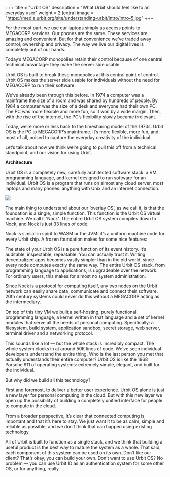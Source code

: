 +++
title = "Urbit OS"
description = "What Urbit should feel like to an everyday user"
weight = 2
[extra]
image = "https://media.urbit.org/site/understanding-urbit/intro/intro-5.jpg"
+++

For the most part, we use our laptops simply as access points to MEGACORP services. Our phones are the same. These services are amazing and convenient. But for that convenience we’ve traded away control, ownership and privacy. The way we live our digital lives is completely out of our hands.

Today’s MEGACORP monopolies retain their control because of one central technical advantage: they make the server side usable.

Urbit OS is built to break these monopolies at this central point of control. Urbit OS makes the server side usable for individuals without the need for MEGACORP to run their software.

We’ve already been through this before. In 1974 a computer was a mainframe the size of a room and was shared by hundreds of people. By 1984 a computer was the size of a desk and everyone had their own PC. The PC was more flexible and more fun, so it won by a wide margin. Then, with the rise of the internet, the PC’s flexibility slowly became irrelevant.

Today, we’re more or less back to the timesharing model of the 1970s. Urbit OS is the PC to MEGACORP’s mainframe. It’s more flexible, more fun, and most of all, poised to capture the everyday creativity of the individual.

Let’s talk about how we think we’re going to pull this off from a technical standpoint, and our vision for using Urbit.

**Architecture**

Urbit OS is a completely new, carefully architected software stack: a VM, programming language, and kernel designed to run software for an individual. Urbit OS is a program that runs on almost any cloud server, most laptops and many phones: anything with Unix and an internet connection.

![](https://smedia.urbit.org/site/overview/overview-os.png)

The main thing to understand about our ‘overlay OS’, as we call it, is that the foundation is a single, simple function. This function is the Urbit OS virtual machine. We call it ‘Nock’. The entire Urbit OS system compiles down to Nock, and Nock is just 33 lines of code.

Nock is similar in spirit to WASM or the JVM: it’s a uniform machine code for every Urbit ship. A frozen foundation makes for some nice features:

The state of your Urbit OS is a pure function of its event history. It’s auditable, inspectable, repeatable. You can actually trust it. Writing decentralized apps becomes vastly simpler than in the old world, since every node computes exactly the same way. The entire Urbit OS stack, from programming language to applications, is upgradeable over the network. For ordinary users, this makes for almost no system administration.

Since Nock is a protocol for computing itself, any two nodes on the Urbit network can easily share data, communicate and connect their software. 20th century systems could never do this without a MEGACORP acting as the intermediary.

On top of this tiny VM we built a self-hosting, purely functional programming language, a kernel written in that language and a set of kernel modules that serve all the needs of personal computing. Specifically: a filesystem, build system, application sandbox, secret storage, web server, terminal driver and a networking protocol.

This sounds like a lot — but the whole stack is incredibly compact. The whole system clocks in at around 50K lines of code. We’ve seen individual developers understand the entire thing. Who is the last person you met that actually understands their entire computer? Urbit OS is like the 1968 Porsche 911 of operating systems: extremely simple, elegant, and built for the individual.

But why did we build all this technology?

First and foremost, to deliver a better user experience. Urbit OS alone is just a new layer for personal computing in the cloud. But with this new layer we open up the possibility of building a completely unified interface for people to compute in the cloud. 

From a broader perspective, it’s clear that connected computing is important and that it’s here to stay. We just want it to be as calm, simple and reliable as possible, and we don’t think that can happen using existing technology.

All of Urbit is built to function as a single stack, and we think that building a useful product is the best way to mature the system as a whole. That said, each component of this system can be used on its own. Don’t like our client? That’s okay, you can build your own. Don’t want to use Urbit OS? No problem — you can use Urbit ID as an authentication system for some other OS, or for anything, really.
